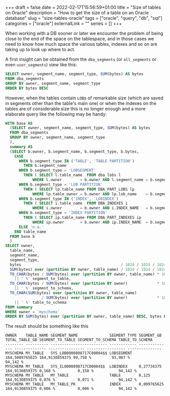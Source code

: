 +++ 
draft = false
date = 2022-02-17T15:56:59+01:00
title = "Size of tables on Oracle"
description = "How to get the size of a table on an Oracle database"
slug = "size-tables-oracle" 
tags = ["oracle", "query", "db", "sql"]
categories = ["oracle"]
externalLink = ""
series = []
+++

When working with a DB sooner or later we encounter the problem of being close to the end of the space on the tablespace,
and in those cases we need to know how much space the various tables, indexes and so on are taking up to look up where to act.

A first insight can be obtained from the `dba_segments` (or `all_segments` or even `user_segments`) view like this:

```sql
SELECT owner, segment_name, segment_type, SUM(bytes) AS bytes
FROM dba_segments
GROUP BY owner, segment_name, segment_type
ORDER BY bytes DESC
```

However, when the tables contain `LOB`s of remarkable size (which are saved in segments other than the table's main one)
or when the indexes on the tables are of considerable size this is no longer enough and a more elaborate query like the following may be handy:

```sql
WITH base AS
  (SELECT owner, segment_name, segment_type, SUM(bytes) AS bytes
  FROM dba_segments
  GROUP BY owner, segment_name, segment_type
  ),
  summary AS
  (SELECT b.owner, b.segment_name, b.segment_type, b.bytes,
    CASE
      WHEN b.segment_type IN ('TABLE', 'TABLE PARTITION')
        THEN b.segment_name
      WHEN b.segment_type = 'LOBSEGMENT'
        THEN ( SELECT l.table_name  FROM dba_lobs l
            WHERE l.owner        = b.owner AND l.segment_name = b.segment_name )
      WHEN b.segment_type = 'LOB PARTITION'
        THEN ( SELECT lp.table_name FROM DBA_PART_LOBS lp
            WHERE lp.table_owner = b.owner AND lp.lob_name    = b.segment_name )
      WHEN b.segment_type IN ('INDEX', 'LOBINDEX')
        THEN ( SELECT i.table_name  FROM DBA_INDEXES i
            WHERE i.owner        = b.owner AND i.INDEX_NAME   = b.segment_name )
      WHEN b.segment_type = 'INDEX PARTITION'
        THEN ( SELECT ip.table_name FROM DBA_PART_INDEXES ip
            WHERE ip.owner       = b.owner AND ip.INDEX_NAME  = b.segment_name )
      ELSE 'n.a.'
    END table_name
  FROM base b
  )
SELECT owner,
  table_name,
  segment_name,
  segment_type,
  bytes                                            / 1024 / 1024 / 1024 segment_gb,
  SUM(bytes) over (partition BY owner, table_name) / 1024 / 1024 / 1024 total_table_gb,
  TO_CHAR(bytes / SUM(bytes) over (partition BY owner, table_name) * 100, '990D000')
    || ' %' segment_to_table,
  TO_CHAR(bytes / SUM(bytes) over (partition BY owner)             * 100, '990D000')
    || ' %' segment_to_schema,
  TO_CHAR(SUM(bytes) over (partition BY owner, table_name) 
                / SUM(bytes) over (partition BY owner)             * 100, '990D000')
    || ' %' table_to_schema
FROM summary
WHERE owner = 'myschema'
ORDER BY SUM(bytes) over (partition BY owner, table_name) DESC, bytes DESC
```

The result should be something like this

```
OWNER    TABLE_NAME SEGMENT_NAME              SEGMENT_TYPE SEGMENT_GB     TOTAL_TABLE_GB SEGMENT_TO_TABLE SEGMENT_TO_SCHEMA TABLE_TO_SCHEMA
-------- ---------- ------------------------- ------------ -------------- -------------- ---------------- ----------------- ---------------
MYSCHEMA MY_TABLE   SYS_LOB0000898717C00004$$ LOBSEGMENT   164,5009765625 164,9130859375 99,750 %         93,907 %          94,142 %
MYSCHEMA MY_TABLE   SYS_IL0000898717C00004$$  LOBINDEX     0,27734375     164,9130859375 0,168 %          0,158 %           94,142 %
MYSCHEMA MY_TABLE   MY_TABLE                  TABLE        0,125          164,9130859375 0,076 %          0,071 %           94,142 %
MYSCHEMA MY_TABLE   MY_TABLE_PK               INDEX        0,009765625    164,9130859375 0,006 %          0,006 %           94,142 %
```

